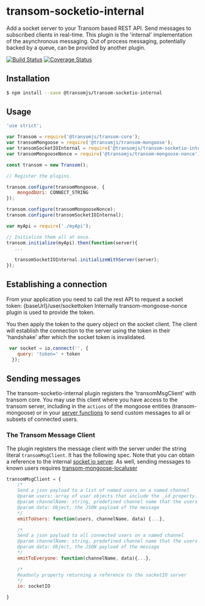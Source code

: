 # transom-socketio-internal
Add a socket server to your Transom based REST API. Send messages to subscribed clients in real-time. This plugin is the 'internal' implementation of the asynchronous messaging. Out of process messaging, potentially backed by a queue, can be provided by another plugin.

[![Build Status](https://travis-ci.org/transomjs/transom-socketio-internal.svg?branch=master)](https://travis-ci.org/transomjs/transom-socketio-internal)
[![Coverage Status](https://coveralls.io/repos/github/transomjs/transom-socketio-internal/badge.svg?branch=master)](https://coveralls.io/github/transomjs/transom-socketio-internal?branch=master)

## Installation

```bash
$ npm install --save @transomjs/transom-socketio-internal
```

## Usage

``` Javascript
'use strict';

var Transom = require('@transomjs/transom-core');
var transomMongoose = require('@transomjs/transom-mongoose');
var transomSocketIOInternal = require('@transomjs/transom-socketio-internal');
var transomMongooseNonce = require('@transomjs/transom-mongoose-nonce');

const transom = new Transom();

// Register the plugins.

transom.configure(transomMongoose, {
	mongodbUri: CONNECT_STRING
});

transom.configure(transomMongooseNonce);
transom.configure(transomSocketIOInternal);

var myApi = require('./myApi');

// Initialize them all at once.
transom.initialize(myApi).then(function(server){
   ...
   
   transomSocketIOInternal.initializeWithServer(server);
});

```

## Establishing a connection

From your application you need to call the rest API to request a socket token:
{baseUrl}/user/sockettoken 
Internally transom-mongoose-nonce plugin is used to provide the token.

You then apply the token to the query object on the socket client. The client will establish the 
connection to the server using the token in their 'handshake' after which the socket token is invalidated.

``` javascript
 var socket = io.connect('', {
    query: 'token=' + token
  });
```


## Sending messages
The transom-socketio-internal plugin registers the 'transomMsgClient' with transom core. You may use this client where you have access to the transom server, 
including in the `actions` of the mongoose entities (transom-mongoose) or in your [server functions](https://github.com/transomjs/transom-server-functions/blob/master/README.md) to send custom messages to all or subsets of connected users.

### The Transom Message Client
The plugin registers the message client with the server under the string literal `transomMsgClient`. It has the following spec. Note that you can obtain a reference to the internal [socket io server](https://socket.io/docs/server-api/). As well, sending messages to known users requires [transom-mongoose-localuser](https://github.com/transomjs/transom-mongoose-localuser/blob/master/README.md)

``` Javascript
transomMsgClient = {
    /*
    Send a json payload to a list of named users on a named channel
    @param users: array of user objects that include the _id property. Alternatively, a single user object.
    @param channelName: string, predefined channel name that the users are listening on.
    @param data: Object, the JSON payload of the message
    */
    emitToUsers: function(users, channelName, data) {...},

    /*
    Send a json payload to all connected users on a named channel
    @param channelName: string, predefined channel name that the users are listening on.
    @param data: Object, the JSON payload of the message
    */
    emitToEveryone: function(channelName, data){...},

    /*
    Readonly property returning a reference to the socketIO server
    */
    io: socketIO

}
```

